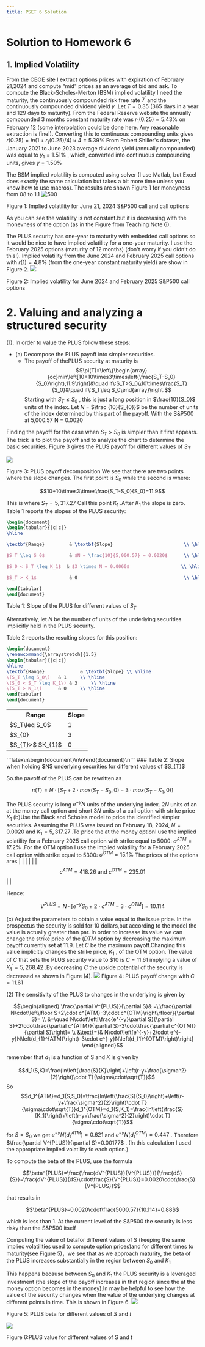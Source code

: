 ```yaml
---
title: PSET 6 Solution
---
```


# Solution to Homework 6

## 1. Implied Volatility

From the CBOE site I extract options prices with expiration of February 21,2024 and compute “mid" prices as an average of bid and ask. To compute the Black-Scholes-Merton (BSM) implied volatility I need the maturity, the continuously compounded risk free rate $7^{\prime}$ and the continuously compounded dividend yield $y$ .Let $T=0.35$ (365 days in a year and 129 days to maturity). From the Federal Reserve website the annually compounded 3 months constant maturity rate was $r_{1}(0.25)=5.43\%$ on February 12 (some interpolation could be done here. Any reasonable extraction is fine!). Converting this to continuous compounding units gives $r(0.25)=ln\left(1+r_{1}(0.25)/4\right)\times4=5.39\%$ From Robert Shiller's dataset, the January 2021 to June 2023 average dividend yield (annually compounded) was equal to $y_{1}=1.51\%$ , which, converted into continuous compounding units, gives $y=1.50\%$

The BSM implied volatility is computed using solver (I use Matlab, but Excel does exactly the same calculation but takes a bit more time unless you know how to use macros). The results are shown Figure 1 for moneyness from 08 to 1.1
![500](https://storage.simpletex.cn/view/ffMHqDneUe4RChbbs3wR1amsNgtdhR6Fs)

Figure 1: Implied volatility for June 21, 2024 S&P500 call and call options

As you can see the volatility is not constant.but it is decreasing with the monevness of the option (as in the Figure from Teaching Note 6).

The PLUS security has one-year to maturity with embedded call options so it would be nice to have implied volatility for a one-year maturity. I use the February 2025 options (maturity of 12 months) (don't worry if you didn't do this!). Implied volatility from the June 2024 and February 2025 call options with $r(1)=4.8\%$ (from the one-year constant maturity yield) are show in Figure 2.
![](https://storage.simpletex.cn/view/f4FFtsCbYoOuN2Us9Tx7prGBVrbHBbWz4)

Figure 2: Implied volatility for June 2024 and February 2025 S&P500 call options
# 2. Valuing and analyzing a structured security
(1). In order to value the PLUS follow these steps:
- (a) Decompose the PLUS payoff into simpler securities.
	- The payoff of thePLUS security at maturity is
$$\pi(T)=\left\{\begin{array}{cc}min\left[10+10\times3\times\left(\frac{S_T-S_0}{S_0}\right),11.9\right]&\quad if\:S_T>S_0\\10\times\frac{S_T}{S_0}&\quad if\:S_T\leq S_0\end{array}\right.$$
Starting with $S_{T}\leq S_{0}$ , this is just a long position in $\frac{10}{S_0}$ units of the index. Let $N$ = $\frac {10}{S_{0}}$ be the number of units of the index determined by this part of the payoff. With the S&P500 at 5,000.57 N = 0.0020

Finding the payoff for the case when $S_{T}>S_{0}$ is simpler than it first appears. The trick is to plot the payoff and to analyze the chart to determine the basic securities. Figure 3 gives the PLUS payoff for different values of $S_{T}$

![](https://storage.simpletex.cn/view/fBaxKw6vDpLqho5CNS2tfWazQ28oV0xsI)

Figure 3: PLUS payoff decomposition
We see that there are two points where the slope changes. The first point is $S_{0}$ while the second is where:

$$10+10\times3\times\frac{S_T-S_0}{S_0}=11.9$$

This is where $S_{T}=5,317.27$ Call this point $K_{1}$ .After $K_{1}$ the slope is zero. Table 1 reports the slopes of the PLUS security:
```latex
\begin{document}
\begin{tabular}{|c|c|}
\hline

\textbf{Range}         & \textbf{Slope}                          \\ \hline

$S_T \leq S_0$         & $N = \frac{10}{5,000.57} = 0.0020$      \\ \hline

$S_0 < S_T \leq K_1$  & $3 \times N = 0.0060$                   \\ \hline

$S_T > K_1$            & 0                                       \\ \hline

\end{tabular}
\end{document}
```

Table 1: Slope of the PLUS for different values of $S_{T}$

Alternatively, let $N$ be the number of units of the underlying securities implicitly held in the PLUS security. 

Table 2 reports the resulting slopes for this position:

```latex
\begin{document}
\renewcommand{\arraystretch}{1.5}
\begin{tabular}{|c|c|}
\hline
\textbf{Range}             & \textbf{Slope} \\ \hline
\(S_T \leq S_0\)   & 1     \\ \hline
\(S_0 < S_T \leq K_1\) & 3     \\ \hline
\(S_T > K_1\)      & 0     \\ \hline
\end{tabular}
\end{document}
```
<table>
	<tbody>
		<tr>
			<th>Range</th>
			<th>Slope</th>
		</tr>
		<tr>
			<td>$S_T\leq S_0$</td>
			<td>1</td>
		</tr>
		<tr>
			<td>$S_{0}<S_{T}\leq K_{1}$</td>
			<td>3</td>
		</tr>
		<tr>
			<td>$S_{T}>$ $K_{1}$ </td>
			<td>0</td>
		</tr>
	</tbody>
</table>
```latex\n\begin{document}\n\n\end{document}\n```
### Table 2: Slope when holding $N$ underlying securities for different values of $S_{T}$

So.the pavoff of the PLUS can be rewritten as

$$\pi(T)=N\cdot[S_T+2\cdot max(S_T-S_0,0)-3\cdot max(S_T-K_1,0)]$$

The PLUS security is long $e^{-y}N$ units of the underlying index. $2N$ units of an at the money call option and short $3N$ units of a call option with strike price $K_{1}$
(b)Use the Black and Scholes model to price the identified simpler securities. Assuming the PLUS was issued on February 18, 2024, $N=0.0020$ and $K_{1}=5,317.27$ .To price the at the money optionI use the implied volatility for a February 2025 call option with strike equal to 5000: $\sigma^{ATM}=17.2\%$ .For the OTM option I use the implied volatility for a February 2025 call option with strike equal to 5300: $\sigma^{OTM}=15.1\%$ The prices of the options ares
| |  | |
| | $$c^{ATM}=418.26\mathrm{~and~}c^{OTM}=235.01$$ | |

Hence:

$$V^{PLUS}=N\cdot\left[e^{-y}S_{0}+2\cdot c^{ATM}-3\cdot c^{OTM}\right]=10.114$$

(c) Adjust the parameters to obtain a value equal to the issue price. In the prospectus the security is sold for 10 dollars,but according to the model the value is actually greater than par. In order to increase its value we can change the strike price of the $({\mathit{DTM}}$ option by decreasing the maximum payoff currently set at 11.9. Let $C$ be the maximum payoff.Changing this value implicitly changes the strike price, $K_{1}$ , of the OTM option. The value of $C$ that sets the PLUS security value to $\$10$ is $C=11.61$ implying a value of $K_{1}^{\prime}=5,268.42$ .By decreasing $C$ the upside potential of the security is decreased as shown in Figure (4).
![](https://storage.simpletex.cn/view/fGMyMqmUhp9w1GvfRSbvGmQ2EwR4Hikpq)
Figure 4: PLUS payoff change with $C=11.61$

(2) The sensitivity of the PLUS to changes in the underlying is given by

$$\begin{aligned}
\frac{\partial V^{PLUS}}{\partial S}& =\:\frac{\partial N\cdot\left\lfloor S+2\cdot c^{ATM}-3\cdot c^{OTM}\right\rfloor}{\partial S}=  \\
&=\quad N\cdot\left[\frac{e^{-y}\partial S}{\partial S}+2\cdot\frac{\partial c^{ATM}}{\partial S}-3\cdot\frac{\partial c^{OTM}}{\partial S}\right]= \\
&\text{=}& N\cdot\left[e^{-y}+2\cdot e^{-y}N\left(d_{1}^{ATM}\right)-3\cdot e^{-y}N\left(d_{1}^{OTM}\right)\right]
\end{aligned}$$

remember that $d_{1}$ is a function of S and $K$ is given by

$$d_1(S,K)=\frac{ln\left(\frac{S}{K}\right)+\left(r-y+\frac{\sigma^2}{2}\right)\cdot T}{\sigma\cdot\sqrt{T}}$$
So
$$d_1^{ATM}=d_1(S,S_0)=\frac{ln\left(\frac{S}{S_0}\right)+\left(r-y+\frac{\sigma^2}{2}\right)\cdot T}{\sigma\cdot\sqrt{T}}d_1^{OTM}=d_1(S,K_1)=\frac{ln\left(\frac{S}{K_1}\right)+\left(r-y+\frac{\sigma^2}{2}\right)\cdot T}{\sigma\cdot\sqrt{T}}$$

for $S=S_{0}$ we get $e^{-y}N\left(d_{1}^{ATM}\right)=0.621$ and $e^{-y}N\left(d_{1}^{OTM}\right)=0.447$ . Therefore $\frac{\partial V^{PLUS}}{\partial S}=0.00177$ . (In this calculation I used the appropriate implied volatility fo each option.)

To compute the beta of the PLUS, use the formula

$$\beta^{PLUS}=\frac{\frac{dV^{PLUS}}{V^{PLUS}}}{\frac{dS}{S}}=\frac{dV^{PLUS}}{dS}\cdot\frac{S}{V^{PLUS}}=0.0020\cdot\frac{S}{V^{PLUS}}$$

that results in

$$\beta^{PLUS}=0.0020\cdot\frac{5000.57}{10.114}=0.88$$

which is less than 1. At the current level of the S&P500 the security is less risky than the S&P500 itself

Computing the value of betafor different values of S (keeping the same impliec volatilities used to compute option prices)and for different times to maturity(see Figure 5)，we see that as we approach maturity, the beta of the PLUS increases substantially in the region between $S_{0}$ and $K_{1}$

This happens because between $S_{0}$ and $K_{1}$ the PLUS security is a leveraged investment (the slope of the payoff increases in that region since the at the money option becomes in the money).In may be helpful to see how the value of the security changes when the value of the underlying changes at different points in time. This is shown in Figure 6.
![](https://storage.simpletex.cn/view/fVxbI04IrEmodiRsPg8SrO1QQAOO0aALB)

Figure 5: PLUS beta for different values of $S$ and $t$

![](https://storage.simpletex.cn/view/feu7aq8BzE5SgvO1muvkL2ihVHwYIq8yk)

Figure 6:PLUS value for different values of S and $t$